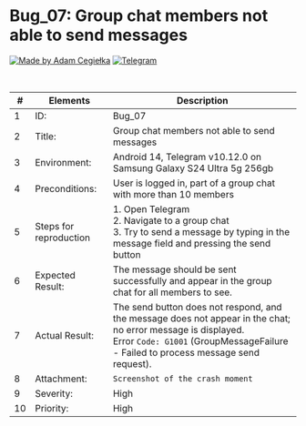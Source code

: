 # Bug_07: Group chat members not able to send messages

[![Made by Adam Cegiełka](https://img.shields.io/badge/made%20by%20-Adam%20Cegielka-blue.svg?style=flat-square)](https://adamcegielka.pl)
[![Telegram](https://img.shields.io/badge/Testing%20App-Telegram-24A1DE.svg?logo=telegram)](https://web.telegram.org)

<br>

| # | Elements | Description |
| --- | --- | --- |
| 1 | ID: | Bug_07|
| 2 | Title: | Group chat members not able to send messages |
| 3 | Environment: | Android 14, Telegram v10.12.0 on Samsung Galaxy S24 Ultra 5g 256gb |
| 4 | Preconditions: | User is logged in, part of a group chat with more than 10 members |
| 5 | Steps for reproduction | 1. Open Telegram<br>2. Navigate to a group chat<br>3. Try to send a message by typing in the message field and pressing the send button |
| 6 | Expected Result: | The message should be sent successfully and appear in the group chat for all members to see. |
| 7 | Actual Result: | The send button does not respond, and the message does not appear in the chat; no error message is displayed.<br>Error `Code: G1001` (GroupMessageFailure - Failed to process message send request). |
| 8 | Attachment: | `Screenshot of the crash moment` |
| 9 | Severity: | High |
| 10 | Priority: | High |
